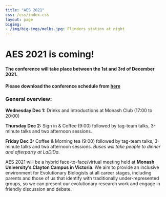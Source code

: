 ```yaml
---
title: "AES 2021"
css: /css/index.css
layout: page
bigimg:
- /img/big-imgs/melbs.jpg: Flinders station at night
---
```



# AES 2021 is coming!

#### The conference will take place between the 1st and 3rd of December 2021.

#### Please download the conference schedule from [here](./docs/ScheduleAES2021.pdf)

### General overview:

**Wednesday Dec 1:** Drinks and introductions at Monash Club (17:00 to 20:00)

**Thursday Dec 2:** Sign in & Coffee (9:00) followed by tag-team talks, 3-minute talks and two afternoon sessions.

**Friday Dec 3:** Coffee & Morning tea (9:00) followed by tag-team talks, 3-minute talks and two afternoon sessions. *Buses will take people to dinner and afterparty at LaDiDa.*

AES 2021 will be a hybrid face-to-face/virtual meeting held at **Monash University’s Clayton Campus in Victoria**. We aim to provide an inclusive environment for Evolutionary Biologists at all career stages, including parents and those of us that identify with traditionally under-represented groups, so we can present our evolutionary research work and engage in friendly discussion and debate.
